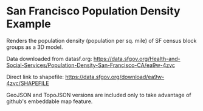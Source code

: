 San Francisco Population Density Example
========================================
Renders the population density (population per sq. mile) of SF census block groups as a 3D model.

Data downloaded from datasf.org: https://data.sfgov.org/Health-and-Social-Services/Population-Density-San-Francisco-CA/ea9w-4zvc

Direct link to shapefile: https://data.sfgov.org/download/ea9w-4zvc/SHAPEFILE

GeoJSON and TopoJSON versions are included only to take advantage of github's embeddable map feature.